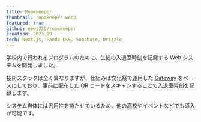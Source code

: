 ```yaml
---
title: Roomkeeper
thumbnail: roomkeeper.webp
featured: true
github: newt239/roomkeeper
creation: 2023.09 -
tech: Next.js, Panda CSS, Supabase, Drizzle
---
```


学校内で行われるプログラムのために、生徒の入退室時刻を記録する Web システムを開発しました。

技術スタックは全く異なりますが、仕組みは文化祭で運用した [Gateway](./gateway) をベースにしており、事前に配布した QR コードをスキャンすることで入退室時刻を記録します。

システム自体には汎用性を持たせているため、他の高校やイベントなどでも導入が可能です。
